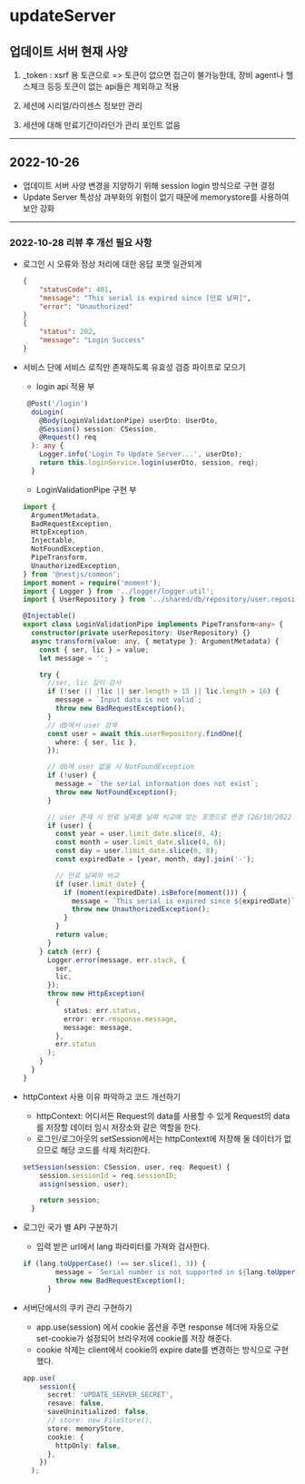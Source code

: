 # updateServer

## 업데이트 서버 현재 사양

1. _token : 
  xsrf 용 토큰으로 => 토큰이 없으면 접근이 불가능한데, 장비 agent나 헬스체크 등등 토큰이 없는 api들은 제외하고 적용

2. 세션에 시리얼/라이센스 정보만 관리
3. 세션에 대해 만료기간이라던가 관리 포인트 없음

----------------------------------------------------------

## 2022-10-26
* 업데이트 서버 사양 변경을 지양하기 위해 session login 방식으로 구현 결정
* Update Server 특성상 과부화의 위험이 없기 때문에 memorystore를 사용하여 보안 강화

--------------------------------------------------------------
### 2022-10-28 리뷰 후 개선 필요 사항

* 로그인 시 오류와 정상 처리에 대한 응답 포맷 일관되게

  ```json
  {
      "statusCode": 401,
      "message": "This serial is expired since [만료 날짜]",
      "error": "Unauthorized"
  }
  {
      "status": 202,
      "message": "Login Success"
  }
  ```
* 서비스 단에 서비스 로직만 존재하도록 유효성 검증 파이프로 모으기

  * login api 적용 부

  ```typescript
   @Post('/login')
    doLogin(
      @Body(LoginValidationPipe) userDto: UserDto,
      @Session() session: CSession,
      @Request() req
    ): any {
      Logger.info('Login To Update Server...', userDto);
      return this.loginService.login(userDto, session, req);
    }

  ```
  * LoginValidationPipe 구현 부

  ```typescript
  import {
    ArgumentMetadata,
    BadRequestException,
    HttpException,
    Injectable,
    NotFoundException,
    PipeTransform,
    UnauthorizedException,
  } from '@nestjs/common';
  import moment = require('moment');
  import { Logger } from '../logger/logger.util';
  import { UserRepository } from '../shared/db/repository/user.repository';

  @Injectable()
  export class LoginValidationPipe implements PipeTransform<any> {
    constructor(private userRepository: UserRepository) {}
    async transform(value: any, { metatype }: ArgumentMetadata) {
      const { ser, lic } = value;
      let message = '';

      try {
        //ser, lic 길이 검사
        if (!ser || !lic || ser.length > 15 || lic.length > 16) {
          message = `Input data is not valid`;
          throw new BadRequestException();
        }
        // db에서 user 검색
        const user = await this.userRepository.findOne({
          where: { ser, lic },
        });

        // db에 user 없을 시 NotFoundException
        if (!user) {
          message = `the serial information does not exist`;
          throw new NotFoundException();
        }

        // user 존재 시 만료 날짜를 날짜 비교에 맞는 포맷으로 변경 (26/10/2022 => 2022-10-26)
        if (user) {
          const year = user.limit_date.slice(0, 4);
          const month = user.limit_date.slice(4, 6);
          const day = user.limit_date.slice(6, 8);
          const expiredDate = [year, month, day].join('-');

          // 만료 날짜와 비교
          if (user.limit_date) {
            if (moment(expiredDate).isBefore(moment())) {
              message = `This serial is expired since ${expiredDate}`;
              throw new UnauthorizedException();
            }
          }
          return value;
        }
      } catch (err) {
        Logger.error(message, err.stack, {
          ser,
          lic,
        });
        throw new HttpException(
          {
            status: err.status,
            error: err.response.message,
            message: message,
          },
          err.status
        );
      }
    }
  }
  ```

* httpContext 사용 이유 파악하고 코드 개선하기
  * httpContext: 어디서든 Request의 data를 사용할 수 있게 Request의 data를 저장할 데이터 임시 저장소와 같은 역할을 한다.
  * 로그인/로그아웃의 setSession에서는 httpContext에 저장해 둘 데이터가 없으므로 해당 코드를 삭제 처리한다.
  ```typescript
  setSession(session: CSession, user, req: Request) {
      session.sessionId = req.sessionID;
      assign(session, user);

      return session;
    }
  ```
  
* 로그인 국가 별 API 구분하기

  * 입력 받은 url에서 lang 파라미터를 가져와 검사한다.

  ```typescript
  if (lang.toUpperCase() !== ser.slice(1, 3)) {
          message = `Serial number is not supported in ${lang.toUpperCase()}.`;
          throw new BadRequestException();
        }
  ```

* 서버단에서의 쿠키 관리 구현하기
  * app.use(session) 에서 cookie 옵션을 주면 response 헤더에 자동으로 set-cookie가 설정되어 브라우저에 cookie를 저장 해준다.
  * cookie 삭제는 client에서 cookie의 expire date를 변경하는 방식으로 구현했다.

  ```typescript
  app.use(
      session({
        secret: 'UPDATE_SERVER_SECRET',
        resave: false,
        saveUninitialized: false,
        // store: new FileStore(),
        store: memoryStore,
        cookie: {
          httpOnly: false,
        },
      })
    );
  ```
  
